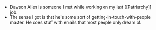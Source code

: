 - Dawson Allen is someone I met while working on my last [[Patriarchy]] job.
- The sense I got is that he's some sort of getting-in-touch-with-people master. He does stuff with emails that most people only dream of.